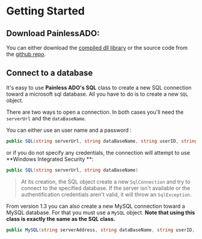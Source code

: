 # Getting Started

## Download PainlessADO:

You can either download the [compiled dll library](https://github.com/obrassard/PainlessADO/releases) or the source code from the [github repo](https://github.com/obrassard/PainlessADO).

## Connect to a database

It's easy to use **Painless ADO's SQL** class to create a new SQL connection toward a microsoft sql database. All you have to do is to create a new `SQL` object.

There are two ways to open a connection. In both cases you'll need the `serverUrl`  and the `dataBaseName`.

You can either use an user name and a password :

```csharp
public SQL(string serverUrl, string dataBaseName, string userID, string password )
```

or if you do not specify any credentials,  the connection will attempt to use **Windows Integrated Security **:

```csharp
public SQL(string serverUrl, string dataBaseName)
```

> At its creation, the SQL object create a new `SqlConnection` and try to connect to the specified database. If the server isn't available or the authentification credentials aren't valid, it will throw an `SqlException`.

From version 1.3 you can also create a new MySQL connection toward a MySQL database. For that you must use a `MySQL` object. **Note that using this class is exactly the same as the SQL class.**

```csharp
public MySQL(string serverAddress, string dataBaseName, string userID, string password )
```





